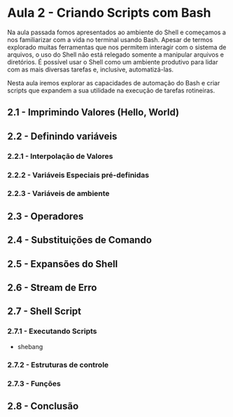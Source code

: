 # Aula 2 - Criando Scripts com Bash
Na aula passada fomos apresentados ao ambiente do Shell e começamos a nos familiarizar com a vida no terminal usando Bash. Apesar de termos explorado muitas ferramentas que nos permitem interagir com o sistema de arquivos, o uso do Shell não está relegado somente a manipular arquivos e diretórios. É possível usar o Shell como um ambiente produtivo para lidar com as mais diversas tarefas e, inclusive, automatizá-las.

Nesta aula iremos explorar as capacidades de automação do Bash e criar scripts que expandem a sua utilidade na execução de tarefas rotineiras.

## 2.1 - Imprimindo Valores (Hello, World)
## 2.2 - Definindo variáveis
### 2.2.1 - Interpolação de Valores
### 2.2.2 - Variáveis Especiais pré-definidas
### 2.2.3 - Variáveis de ambiente
## 2.3 - Operadores
## 2.4 - Substituições de Comando 
## 2.5 - Expansões do Shell
## 2.6 - Stream de Erro
## 2.7 - Shell Script
### 2.7.1 - Executando Scripts
- shebang
### 2.7.2 - Estruturas de controle
### 2.7.3 - Funções
## 2.8 - Conclusão

